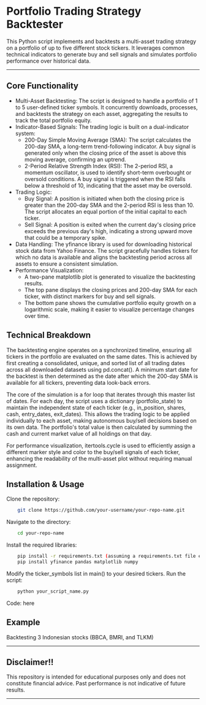 # Portfolio Trading Strategy Backtester
This Python script implements and backtests a multi-asset trading strategy on a portfolio of up to five different stock tickers. It leverages common technical indicators to generate buy and sell signals and simulates portfolio performance over historical data.

---

## Core Functionality
* Multi-Asset Backtesting: The script is designed to handle a portfolio of 1 to 5 user-defined ticker symbols. It concurrently downloads, processes, and backtests the strategy on each asset, aggregating the results to track the total portfolio equity.
* Indicator-Based Signals: The trading logic is built on a dual-indicator system:
  * 200-Day Simple Moving Average (SMA): The script calculates the 200-day SMA, a long-term trend-following indicator. A buy signal is generated only when the closing price of the asset is above this moving average, confirming an uptrend.
  * 2-Period Relative Strength Index (RSI): The 2-period RSI, a momentum oscillator, is used to identify short-term overbought or oversold conditions. A buy signal is triggered when the RSI falls below a threshold of 10, indicating that the asset may be oversold.
* Trading Logic:
  * Buy Signal: A position is initiated when both the closing price is greater than the 200-day SMA and the 2-period RSI is less than 10. The script allocates an equal portion of the initial capital to each ticker.
  * Sell Signal: A position is exited when the current day's closing price exceeds the previous day's high, indicating a strong upward move that could be a temporary spike.
* Data Handling: The yfinance library is used for downloading historical stock data from Yahoo Finance. The script gracefully handles tickers for which no data is available and aligns the backtesting period across all assets to ensure a consistent simulation.
* Performance Visualization:
  * A two-pane matplotlib plot is generated to visualize the backtesting results.
  * The top pane displays the closing prices and 200-day SMA for each ticker, with distinct markers for buy and sell signals.
  * The bottom pane shows the cumulative portfolio equity growth on a logarithmic scale, making it easier to visualize percentage changes over time.

## Technical Breakdown
The backtesting engine operates on a synchronized timeline, ensuring all tickers in the portfolio are evaluated on the same dates. This is achieved by first creating a consolidated, unique, and sorted list of all trading dates across all downloaded datasets using pd.concat(). A minimum start date for the backtest is then determined as the date after which the 200-day SMA is available for all tickers, preventing data look-back errors.

The core of the simulation is a for loop that iterates through this master list of dates. For each day, the script uses a dictionary (portfolio_state) to maintain the independent state of each ticker (e.g., in_position, shares, cash, entry_dates, exit_dates). This allows the trading logic to be applied individually to each asset, making autonomous buy/sell decisions based on its own data. The portfolio's total value is then calculated by summing the cash and current market value of all holdings on that day.

For performance visualization, itertools.cycle is used to efficiently assign a different marker style and color to the buy/sell signals of each ticker, enhancing the readability of the multi-asset plot without requiring manual assignment.

## Installation & Usage
Clone the repository:
```bash
    git clone https://github.com/your-username/your-repo-name.git
```

Navigate to the directory:
```bash
    cd your-repo-name
```

Install the required libraries:
```bash
    pip install -r requirements.txt (assuming a requirements.txt file exists) or manually:
    pip install yfinance pandas matplotlib numpy
```

Modify the ticker_symbols list in main() to your desired tickers.
Run the script:
```bash
    python your_script_name.py
```

Code: here

## Example
Backtesting 3 Indonesian stocks (BBCA, BMRI, and TLKM)


---

## Disclaimer!!
This repository is intended for educational purposes only and does not constitute financial advice. Past performance is not indicative of future results.

---
